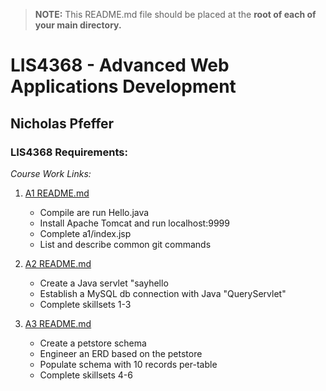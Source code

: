 > **NOTE:** This README.md file should be placed at the **root of each of your main directory.**

# LIS4368 - Advanced Web Applications Development

## Nicholas Pfeffer

### LIS4368 Requirements:

_Course Work Links:_

1. [A1 README.md](a1/README.md "My A1 README.md file")

   - Compile are run Hello.java
   - Install Apache Tomcat and run localhost:9999
   - Complete a1/index.jsp
   - List and describe common git commands

2. [A2 README.md](a2/README.md "My A2 README.md file")

   - Create a Java servlet "sayhello   
   - Establish a MySQL db connection with Java "QueryServlet"
   - Complete skillsets 1-3

2. [A3 README.md](a3/README.md "My A3 README.md file")

   - Create a petstore schema
   - Engineer an ERD based on the petstore
   - Populate schema with 10 records per-table
   - Complete skillsets 4-6
